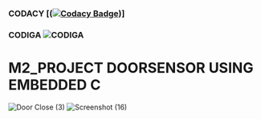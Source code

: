 ### CODACY [([![Codacy Badge](https://app.codacy.com/project/badge/Grade/ef379feb4b4b4bf7a212d039c59f320f)](https://www.codacy.com/gh/JaganPrrashanthS/M2_Project/dashboard?utm_source=github.com&amp;utm_medium=referral&amp;utm_content=JaganPrrashanthS/M2_Project&amp;utm_campaign=Badge_Grade))]
### CODIGA ![CODIGA](https://api.codiga.io/project/33113/status/svg)
# M2_PROJECT DOORSENSOR USING EMBEDDED C
![Door Close (3)](https://user-images.githubusercontent.com/102499284/164879236-4aadf927-0fa2-4b21-b748-498e1ca186dc.png)
![Screenshot (16)](https://user-images.githubusercontent.com/102499284/164879321-780d7340-343b-4070-8573-0c56a9f9607a.png)

